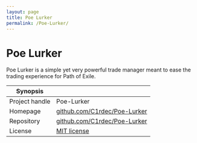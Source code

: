```yaml
---
layout: page
title: Poe Lurker
permalink: /Poe-Lurker/
---
```


# Poe Lurker

Poe Lurker is a simple yet very powerful trade manager meant to ease the trading experience for Path of Exile.

| Synopsis         |  |
|------------------|--|
| Project handle   | Poe-Lurker |
| Homepage         | [github.com/C1rdec/Poe-Lurker](https://github.com/C1rdec/Poe-Lurker) |
| Repository       | [github.com/C1rdec/Poe-Lurker](https://github.com/C1rdec/Poe-Lurker) |
| License          | [MIT license](https://opensource.org/licenses/MIT) |


